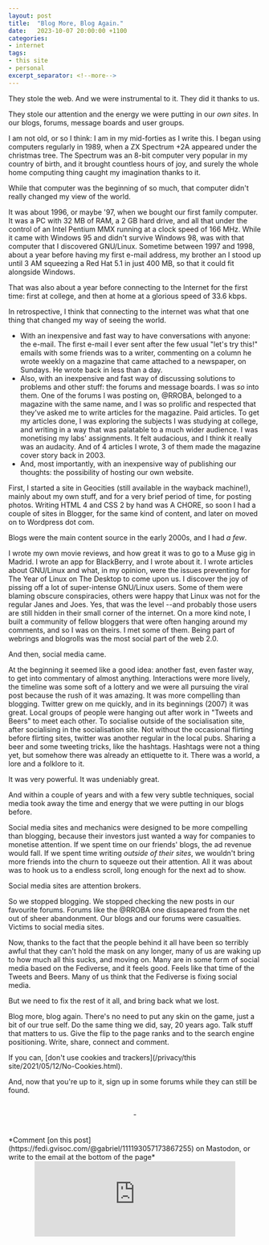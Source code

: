 ```yaml
---
layout: post
title:  "Blog More, Blog Again."
date:   2023-10-07 20:00:00 +1100
categories:
- internet
tags:
- this site
- personal
excerpt_separator: <!--more-->
---
```

They stole the web. And we were instrumental to it. They did it thanks to us.

They stole our attention and the energy we were putting in our *own sites*. In our blogs, forums, message boards and user groups.

<!--more-->
I am not old, or so I think: I am in my mid-forties as I write this. I began using computers regularly in 1989, when a ZX Spectrum +2A appeared under the christmas tree. The Spectrum was an 8-bit computer very popular in my country of birth, and it brought countless hours of joy, and surely the whole home computing thing caught my imagination thanks to it. 

While that computer was the beginning of so much, that computer didn't really changed my view of the world.

It was about 1996, or maybe '97, when we bought our first family computer. It was a PC with 32 MB of RAM, a 2 GB hard drive, and all that under the control of an Intel Pentium MMX running at a clock speed of 166 MHz. While it came with Windows 95 and didn't survive Windows 98, was with that computer that I discovered GNU/Linux. Sometime between 1997 and 1998, about a year before having my first e-mail address, my brother an I stood up until 3 AM squeezing a Red Hat 5.1 in just 400 MB, so that it could fit alongside Windows.

That was also about a year before connecting to the Internet for the first time: first at college, and then at home at a glorious speed of 33.6 kbps.

In retrospective, I think that connecting to the internet was what that one thing that changed my way of seeing the world.

- With an inexpensive and fast way to have conversations with anyone: the e-mail. The first e-mail I ever sent after the few usual "let's try this!" emails with some friends was to a writer, commenting on a column he wrote weekly on a magazine that came attached to a newspaper, on Sundays. He wrote back in less than a day.
- Also, with an inexpensive and fast way of discussing solutions to problems and other stuff: the forums and message boards. I was *so* into them. One of the forums I was posting on, @RROBA, belonged to a magazine with the same name, and I was so prolific and respected that they've asked me to write articles for the magazine. Paid articles. To get my articles done, I was exploring the subjects I was studying at college, and writing in a way that was palatable to a much wider audience. I was monetising my labs' assignments. It felt audacious, and I think it really was an audacity. And of 4 articles I wrote, 3 of them made the magazine cover story back in 2003.
- And, most importantly, with an inexpensive way of publishing our thoughts: the possibility of hosting our own website.

First, I started a site in Geocities (still available in the wayback machine!), mainly about my own stuff, and for a very brief period of time, for posting photos. Writing HTML 4 and CSS 2 by hand was A CHORE, so soon I had a couple of sites in Blogger, for the same kind of content, and later on moved on to Wordpress dot com. 

Blogs were the main content source in the early 2000s, and I had *a few*. 

I wrote my own movie reviews, and how great it was to go to a Muse gig in Madrid. I wrote an app for BlackBerry, and I wrote about it. I wrote articles about GNU/Linux and what, in my opinion, were the issues preventing for The Year of Linux on The Desktop to come upon us. I discover the joy of pissing off a lot of super-intense GNU/Linux users. Some of them were blaming obscure conspiracies, others were happy that Linux was not for the regular Janes and Joes. Yes, that was the level --and probably those users are still hidden in their small corner of the internet. On a more kind note, I built a community of fellow bloggers that were often hanging around my comments, and so I was on theirs. I met some of them. Being part of webrings and blogrolls was the most social part of the web 2.0. 
 
And then, social media came. 

At the beginning it seemed like a good idea: another fast, even faster way, to get into commentary of almost anything. Interactions were more lively, the timeline was some soft of a lottery and we were all pursuing the viral post because the rush of it was amazing. It was more compelling than blogging. Twitter grew on me quickly, and in its beginnings (2007) it was great. Local groups of people were hanging out after work in "Tweets and Beers" to meet each other. To socialise outside of the socialisation site, after socialising in the socialisation site. Not without the occasional flirting before flirting sites, twitter was another regular in the local pubs. Sharing a beer and some tweeting tricks, like the hashtags. Hashtags were not a thing yet, but somehow there was already an ettiquette to it. There was a world, a lore and a folklore to it. 

It was very powerful. It was undeniably great.

And within a couple of years and with a few very subtle techniques, social media took away the time and energy that we were putting in our blogs before. 

Social media sites and mechanics were designed to be more compelling than blogging, because their investors just wanted a way for companies to monetise attention. If we spent time on our friends' blogs, the ad revenue would fall. If we spent time writing *outside of their sites*, we wouldn't bring more friends into the churn to squeeze out their attention. All it was about was to hook us to a endless scroll, long enough for the next ad to show. 

Social media sites are attention brokers. 

So we stopped blogging. We stopped checking the new posts in our favourite forums. Forums like the @RROBA one dissapeared from the net out of sheer abandonment. Our blogs and our forums were casualties. Victims to social media sites.

Now, thanks to the fact that the people behind it all have been so terribly awful that they can't hold the mask on any longer, many of us are waking up to how much all this sucks, and moving on. Many are in some form of social media based on the Fediverse, and it feels good. Feels like that time of the Tweets and Beers. Many of us think that the Fediverse is fixing social media. 

But we need to fix the rest of it all, and bring back what we lost.

Blog more, blog again. There's no need to put any skin on the game, just a bit of our true self. Do the same thing we did, say, 20 years ago. Talk stuff that matters to us. Give the flip to the page ranks and to the search engine positioning. Write, share, connect and comment. 

If you can, [don't use cookies and trackers](/privacy/this site/2021/05/12/No-Cookies.html).

And, now that you're up to it, sign up in some forums while they can still be found.
<br/>
<br/>
<center> - </center>
<br/>
<br/>
*Comment [on this post](https://fedi.gvisoc.com/@gabriel/111193057173867255) on Mastodon, or write to the email at the bottom of the page*
<center><iframe src="https://fedi.gvisoc.com/@gabriel/111193057173867255/embed" class="mastodon-embed" style="max-width: 100%; border: 0" width="400" allowfullscreen="allowfullscreen"></iframe><script src="https://fedi.gvisoc.com/embed.js" async="async"></script></center>